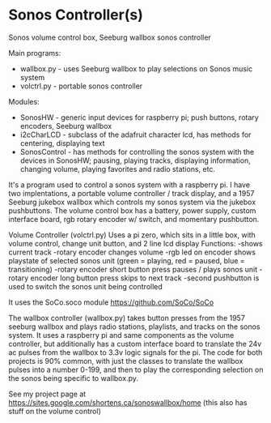 # Sonos Controller(s)
Sonos volume control box, 
Seeburg wallbox sonos controller

Main programs:   
  - wallbox.py - uses Seeburg wallbox to play selections on Sonos music system
  - volctrl.py - portable sonos controller

Modules:        
  - SonosHW    - generic input devices for raspberry pi; push buttons, rotary encoders, Seeburg wallbox           
  - i2cCharLCD - subclass of the adafruit character lcd, has methods for centering, displaying text
  - SonosControl - has methods for controlling the sonos system with the devices in SonosHW; pausing, playing tracks,
    displaying information, changing volume, playing favorites and radio stations, etc.

It's a program used to control a sonos system with a raspberry pi.  I have two implentations, a portable volume controller / track display, and a 1957 Seeburg jukebox wallbox which controls my sonos system via the jukebox pushbuttons.
The volume control box has a battery, power supply, custom interface board, rgb rotary encoder w/ switch, and momentary pushbutton.

Volume Controller (volctrl.py)
Uses a pi zero, which sits in a little box, with volume control, change unit button, and 2 line lcd display
Functions:
  -shows current track
  -rotary encoder changes volume
  -rgb led on encoder shows playstate of selected sonos unit (green = playing, red = paused, blue =  transitioning)
  -rotary encoder  short button press pauses / plays sonos unit
  -rotary encoder long button press skips to next track
  -second pushbutton is used to switch the sonos unit being controlled
  
It uses the SoCo.soco module https://github.com/SoCo/SoCo

The wallbox controller (wallbox.py) takes button presses from the 1957 seeburg wallbox and plays radio stations, playlists, and tracks on the sonos system.  It uses a raspberry pi and same components as the volume controller, but additionally has a custom interface board to translate the 24v ac pulses from the wallbox to 3.3v logic signals for the pi.  The code for both projects is 90% common, with just the classes to translate the wallbox pulses into a number 0-199, and then to play the corresponding selection on the sonos being specific to wallbox.py.

See my project page at https://sites.google.com/shortens.ca/sonoswallbox/home  (this also has stuff on the volume control)
